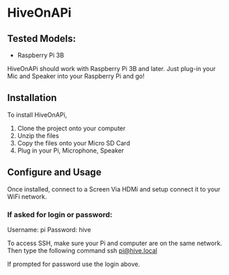 # HiveOnAPi

## Tested Models:
  - Raspberry Pi 3B

HiveOnAPi should work with Raspberry Pi 3B and later. 
Just plug-in your Mic and Speaker into your Raspberry Pi and go!


## Installation

To install HiveOnAPi, 
1. Clone the project onto your computer
2. Unzip the files
3. Copy the files onto your Micro SD Card
4. Plug in your Pi, Microphone, Speaker


## Configure and Usage
Once installed, connect to a Screen Via HDMi and setup connect it to your WiFi network.


### If asked for login or password:
Username: pi
Password: hive

To access SSH, make sure your Pi and computer are on the same network. Then type the following command
ssh pi@hive.local

If prompted for password use the login above. 
